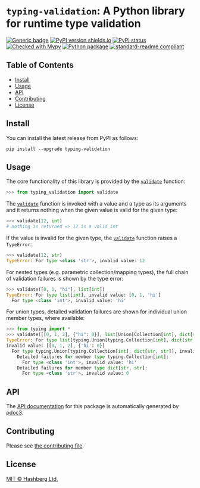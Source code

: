 # `typing-validation`: A Python library for runtime type validation

[![Generic badge](https://img.shields.io/badge/python-3.7+-green.svg)](https://docs.python.org/3.7/)
[![PyPI version shields.io](https://img.shields.io/pypi/v/typing-validation.svg)](https://pypi.python.org/pypi/typing-validation/)
[![PyPI status](https://img.shields.io/pypi/status/typing-validation.svg)](https://pypi.python.org/pypi/typing-validation/)
[![Checked with Mypy](http://www.mypy-lang.org/static/mypy_badge.svg)](https://github.com/python/mypy)
[![Python package](https://github.com/hashberg-io/typing-validation/actions/workflows/python-pytest.yml/badge.svg)](https://github.com/hashberg-io/typing-validation/actions/workflows/python-pytest.yml)
[![standard-readme compliant](https://img.shields.io/badge/readme%20style-standard-brightgreen.svg?style=flat-square)](https://github.com/RichardLitt/standard-readme)

## Table of Contents

- [Install](#install)
- [Usage](#usage)
- [API](#api)
- [Contributing](#contributing)
- [License](#license)


## Install

You can install the latest release from PyPI as follows:

```
pip install --upgrade typing-validation
```

## Usage

The core functionality of this library is provided by the [`validate`](https://hashberg-io.github.io/typing-validation/typing_validation/validation.html#typing_validation.validation.validate) function:

```py
>>> from typing_validation import validate
```

The [`validate`](https://hashberg-io.github.io/typing-validation/typing_validation/validation.html#typing_validation.validation.validate) function is invoked with a value and a type as its arguments and it returns nothing when the given value is valid for the given type:

```py
>>> validate(12, int)
# nothing is returned => 12 is a valid int
```

If the value is invalid for the given type, the [`validate`](https://hashberg-io.github.io/typing-validation/typing_validation/validation.html#typing_validation.validation.validate) function raises a `TypeError`:

```py
>>> validate(12, str)
TypeError: For type <class 'str'>, invalid value: 12
```

For nested types (e.g. parametric collection/mapping types), the full chain of validation failures is shown by the type error:

```py
>>> validate([0, 1, "hi"], list[int])
TypeError: For type list[int], invalid value: [0, 1, 'hi']
  For type <class 'int'>, invalid value: 'hi'
```

For union types, detailed validation failures are shown for individual union member types, where available:

```py
>>> from typing import *
>>> validate([[0, 1, 2], {"hi": 0}], list[Union[Collection[int], dict[str, str]]])
TypeError: For type list[typing.Union[typing.Collection[int], dict[str, str]]],
invalid value: [[0, 1, 2], {'hi': 0}]
  For type typing.Union[typing.Collection[int], dict[str, str]], invalid value: {'hi': 0}
    Detailed failures for member type typing.Collection[int]:
      For type <class 'int'>, invalid value: 'hi'
    Detailed failures for member type dict[str, str]:
      For type <class 'str'>, invalid value: 0
```

## API

The [API documentation](https://hashberg-io.github.io/typing-validation/typing_validation/index.html) for this package is automatically generated by [pdoc3](https://pdoc3.github.io/pdoc/).

## Contributing

Please see [the contributing file](./CONTRIBUTING.md).


## License

[MIT © Hashberg Ltd.](LICENSE)
